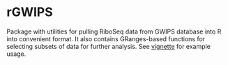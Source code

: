 # rGWIPS

Package with utilities for pulling RiboSeq data from GWIPS database into R into convenient format. It also contains GRanges-based functions for selecting subsets of data for further analysis. See [vignette](https://github.com/freesci/rGWIPS/blob/master/vignettes/my-vignette.Rmd]) for example usage.
